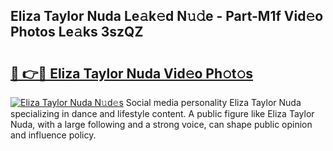 ## Eliza Taylor Nuda Le𝚊k𝚎d N𝚞𝚍e - Part-M1f Vid𝚎o Photos Le𝚊ks 3szQZ

# <h2><a href="http://fbd06ex.evod.top/?m=Eliza+Taylor+Nuda">🔗 👉🔴 Eliza Taylor Nuda Vid𝚎o Ph𝚘t𝚘s</a></h2>

[![Eliza Taylor Nuda N𝚞d𝚎s](https://i.imgur.com/8V9OHl7.gif)](http://fbd06ex.evod.top/?m=Eliza+Taylor+Nuda)
Social media personality Eliza Taylor Nuda specializing in dance and lifestyle content. A public figure like Eliza Taylor Nuda, with a large following and a strong voice, can shape public opinion and influence policy. 
